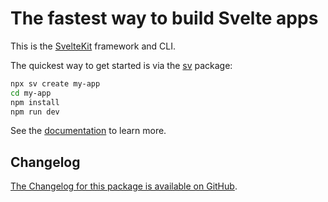 # The fastest way to build Svelte apps

This is the [SvelteKit](https://svelte.dev/docs/kit) framework and CLI.

The quickest way to get started is via the [sv](https://npmjs.com/package/sv) package:

```sh
npx sv create my-app
cd my-app
npm install
npm run dev
```

See the [documentation](https://svelte.dev/docs/kit) to learn more.

## Changelog

[The Changelog for this package is available on GitHub](https://github.com/sveltejs/kit/blob/main/packages/kit/CHANGELOG.md).
